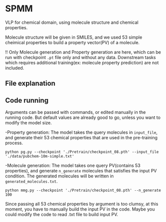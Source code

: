 # SPMM
VLP for chemical domain, using molecule structure and chemical properties.

Molecule structure will be given in SMILES, and we used 53 simple cheimical properties to build a property vector(PV) of a molecule.

!! Only Molecule generation and Property generation are here, which can be run with checkpoint `.pt` file only and without any data. Downstream tasks which requires additional training(ex: molecule property prediction) are not included. 

## File explanation

## Code running
Arguments can be passed with commands, or edited manually in the running code. But default values are already good to go, unless you want to modify the model size.


-Property generation: The model takes the query molecules in `input_file`, and generate their 53 chemical properties that are used in the pre-training process.

```
python pg.py --checkpoint './Pretrain/checkpoint_08.pth' --input_file './data/pubchem-10m-simple.txt'
```

-Molecule generation: The model takes one query PV(contains 53 properties), and generate `n_generate` molecules that satisfies the input PV condition. The generated molecules will be written in `generated_molecules.txt`.

```
python mmg.py --checkpoint './Pretrain/checkpoint_08.pth' --n_generate 100
```

Since passing all 53 chemical properties by argument is too clumsy, at this moment, you have to manually build the input PV in the code. Maybe you could modify the code to read .txt file to build input PV.
